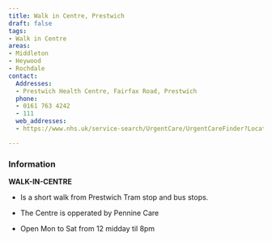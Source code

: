 ```yaml
---
title: Walk in Centre, Prestwich
draft: false
tags:
- Walk in Centre
areas:
- Middleton
- Heywood
- Rochdale
contact:
  Addresses:
  - Prestwich Health Centre, Fairfax Road, Prestwich
  phone:
  - 0161 763 4242
  - 111
  web_addresses:
  - https://www.nhs.uk/service-search/UrgentCare/UrgentCareFinder?Location.Id=14352&Location.Name=Middleton%2C%20Greater%20Manchester%2C%20M24&Location.County=Greater%20Manchester&Location.Postcode=M24%204&Location.Latitude=53.546&Location.Longitude=-2.202&IsAandE=False&IsPharmacy=False&IsUrgentCare=True&IsOpenNow=False&MileValue=10

---
```

### Information
**WALK-IN-CENTRE**   
- Is a short walk from Prestwich Tram stop and bus stops.

- The Centre is opperated by Pennine Care
- Open Mon to Sat from 12 midday til 8pm